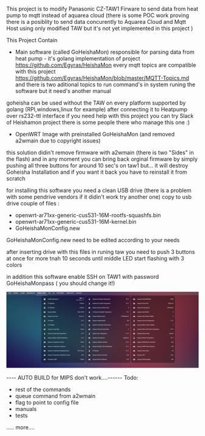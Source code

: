 This project is to modify Panasonic CZ-TAW1 Firware to send data from heat pump to mqtt  instead of aquarea cloud (there is some POC work proving there is a posiblity to send data concurently to Aquarea Cloud and Mqtt Host using only modified TAW but it's not yet implemented in this project )

This Project Contain
- Main software (called GoHeishaMon) responsible for parsing data from heat pump - it's golang implementation of project https://github.com/Egyras/HeishaMon 
every mqtt topics are compatible with this project https://github.com/Egyras/HeishaMon/blob/master/MQTT-Topics.md
and there is two  aditional topics to run command's in system runing the software but it need's another manual 

goheisha can be used without the TAW  on every platform supported by golang (RPI,windows,linux for example) after connecting it to Heatpump over rs232-ttl interface 
if you need help with this project you can try Slack of Heishamon project there is some people there who manage this one :)


- OpenWRT Image with preinstalled GoHeishaMon (and removed a2wmain due to copyright issues) 

this solution didin't remove firmware with a2wmain (there is two "Sides" in the flash)  and in any moment you can bring back orginal firmware by simply pushing all three buttons for around 10 sec's on taw1 but... it will destroy Goheisha Installation and if you want it back you have to reinstall it from scratch

for installing this software you need a clean USB drive  (there is a problem with some pendrive vendors if it didin't work try another one) 
copy to usb drive couple of files :
- openwrt-ar71xx-generic-cus531-16M-rootfs-squashfs.bin
- openwrt-ar71xx-generic-cus531-16M-kernel.bin
- GoHeishaMonConfig.new

GoHeishaMonConfig.new need to be edited according to your needs 

after inserting drive with this files in runing taw you need to push 3 buttons at once for more tnah 10 seconds until middle LED start flashing with 3 colors

in addition  this software enable SSH on TAW1 with password GoHeishaMonpass ( you should change it!)


![ScreenShoot](PompaCieplaScreen.PNG)


---- AUTO BUILD  for MIPS don't work....------
Todo:

- rest of the commands
- queue command from a2wmain 
- flag to point to config file
- manuals 
- tests 

..... more....

